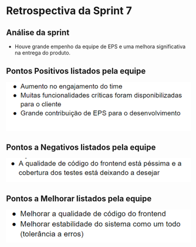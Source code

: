 # Retrospectiva da Sprint 7

## Análise da sprint

- Houve grande empenho da equipe de EPS e uma melhora significativa na entrega do produto.

## Pontos Positivos listados pela equipe

![Pontos Positivos](../../imgs/retros/sprint7/pontos-positivos.png)

## Pontos a Negativos listados pela equipe

![Pontos a Negativos](../../imgs/retros/sprint7/pontos-negativos.png)

## Pontos a Melhorar listados pela equipe

![Pontos a Melhorar](../../imgs/retros/sprint7/a-melhorar.png)

